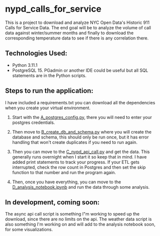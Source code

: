 # nypd_calls_for_service

  
This is a project to download and analyze NYC Open Data's Historic 911 Calls for Service Data. The end goal will be to analyze the volume of call data against winter/summer months and finally to download the corresponding temperature data to see if there is any correlation there.

## Technologies Used:

 - Python 3.11.1
 - PostgreSQL 15. PGadmin or another IDE could be useful but all SQL statements are in the Python scripts.

 

  ## Steps to run the application:

I have included a requirements.txt you can download all the dependencies when you create your virtual environment.

  
 1. Start with the [A_postgres_config.py](A_postgres_config.py), there you will need to enter your postgres credentials.

 2. Then move to [B_create_db_and_schema.py](B_create_db_and_schema.py) where you will create the database and schema, this should only be run once, but it has error handling that won't create duplicates if you need to run again.

 3. Then you can move to the [C_nypd_api_call.py](C_nypd_api_call.py) and get the data. This generally runs overnight when I start it so keep that in mind. I have added print statements to track your progress. If your ETL gets interrupted, check the row count in Postgres and then set the skip function to that number and run the program again.

 4. Then, once you have everything, you can move to the [D_analysis_notebook.ipynb](D_analysis_notebook.ipynb) and run the data through some analysis.

## In development, coming soon:

  The async api call script is something I"m working to speed up the download, since there are no limits on the api. The weather data script is also something I'm working on and will add to the analysis notebook soon, for some visualizations.
